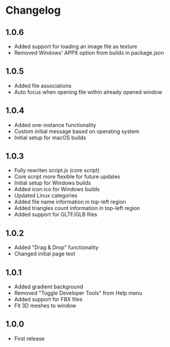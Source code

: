 # Changelog
## 1.0.6
- Added support for loading an image file as texture
- Removed Windows' APPX option from builds in package.json

## 1.0.5
- Added file associations
- Auto focus when opening file within already opened window

## 1.0.4
- Added one-instance functionality
- Custom initial message based on operating system
- Initial setup for macOS builds

## 1.0.3
- Fully rewriten script.js (core script)
- Core script more flexible for future updates
- Initial setup for Windows builds
- Added icon.ico for Windows builds
- Updated Linux categories
- Added file name information in top-left region
- Added triangles count information in top-left region
- Added support for GLTF/GLB files

## 1.0.2
- Added "Drag & Drop" functionality
- Changed initial page text

## 1.0.1
- Added gradient background
- Removed "Toggle Developer Tools" from Help menu
- Added support for FBX files
- Fit 3D meshes to window

## 1.0.0
- First release